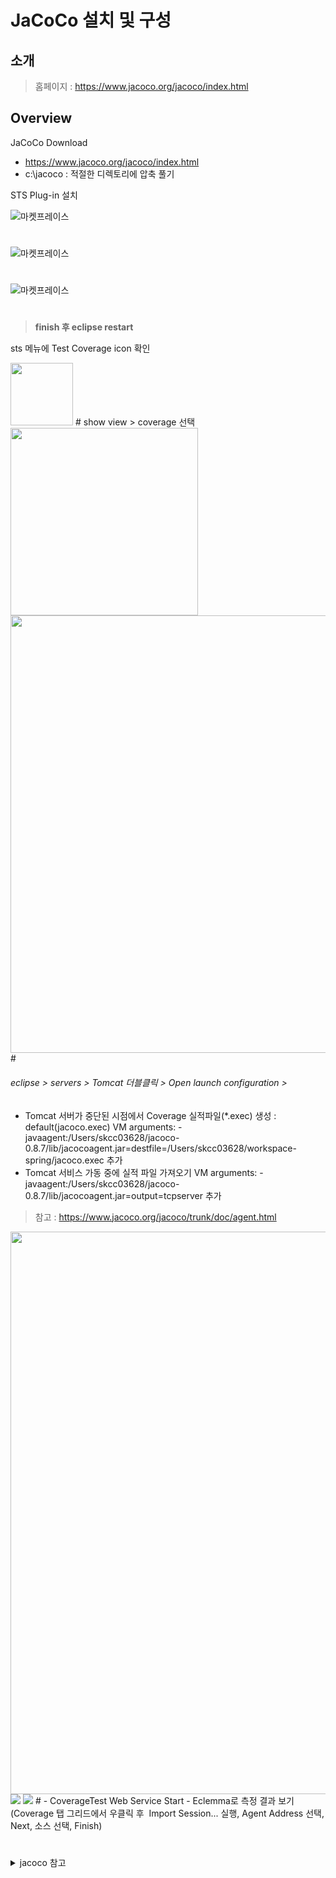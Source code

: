 # JaCoCo 설치 및 구성

## 소개

> 홈페이지 : https://www.jacoco.org/jacoco/index.html

## Overview

JaCoCo Download
- https://www.jacoco.org/jacoco/index.html
- c:\jacoco  : 적절한 디렉토리에 압축 풀기

STS Plug-in 설치

![마켓프레이스](images/Eclipse_Marketplace.png)  
#
![마켓프레이스](images/Eclipse_Marketplace2.png)
#
![마켓프레이스](images/Eclipse_Marketplace3.png)
#
>**finish 후 eclipse restart**

sts 메뉴에 Test Coverage icon 확인

<img src="images/STS_jacoco_icon.png" width="100">
#
show view > coverage 선택
<img src="images/Show_View.png" width="300">

<img src="images/Coverage_View.png" width="700">
#


###### eclipse > servers > Tomcat 더블클릭 > Open launch configuration >

* Tomcat 서버가 중단된 시점에서 Coverage 실적파일(*.exec) 생성 : default(jacoco.exec)
VM arguments: -javaagent:/Users/skcc03628/jacoco-0.8.7/lib/jacocoagent.jar=destfile=/Users/skcc03628/workspace-spring/jacoco.exec 추가
* Tomcat 서비스 가동 중에 실적 파일 가져오기
VM arguments: -javaagent:/Users/skcc03628/jacoco-0.8.7/lib/jacocoagent.jar=output=tcpserver 추가

> 참고 : https://www.jacoco.org/jacoco/trunk/doc/agent.html

<img src="images/launch_configuration.png" width=900>


<img src="images/Coverage_Configuration.png">


<img src="images/Coverage_Configuration2.png">
#
- CoverageTest Web Service Start
- Eclemma로 측정 결과 보기(Coverage 탭 그리드에서 우클릭 후  Import Session... 실행, Agent Address 선택, Next, 소스 선택, Finish)

#
<details markdown="1">
<summary>jacoco 참고</summary>

- WAS VM Argument 설정

```bash
###  WAS VM Argumet 설정 스크립트

(windows)
-javaagent:c:\jacoco\lib\jacocoagent.jar=output=tcpserver
-javaagent:c:\jacoco\lib\jacocoagent.jar=output=tcpserver,address=172.xx.xx.xx

(Mac/Linux)
-javaagent:/Users/skcc03628/jacoco-0.8.7/lib/jacocoagent.jar=output=tcpserver


###  CLI Command 참고 ####################고#########################################################

java -jar c:\jacoco\lib\jacococli.jar dump --address 127.0.0.1 --port 6300 --destfile c:\jacoco\dump01.exec

java -jar c:\jacoco\lib\jacococli.jar dump --address 127.0.0.1 --port 6300 --destfile c:\jacoco\dump02.exec


java -jar c:\jacoco\lib\jacococli.jar merge c:\jacoco\dump01.exec c:\jacoco\dump02.exec --destfile c:\jacoco\merge.exec

java -jar c:\jacoco\lib\jacococli.jar merge c:\jacoco\dump0*.exec --destfile c:\jacoco\merge.exec


java -jar c:\jacoco\lib\jacococli.jar report c:\jacoco\merge.exec --encoding UTF-8 --html c:\jacoco\CoverageTestReport --name report --classfiles C:\sts_workspace\CoverageTest\build\classes --sourcefiles C:\sts_workspace\CoverageTest\src

java -jar c:\jacoco\lib\jacococli.jar report c:\jacoco\merge.exec --encoding UTF-8 --xml c:\jacoco\CoverageTestReport.xml --name report --classfiles C:\sts_workspace\CoverageTest\build\classes --sourcefiles C:\sts_workspace\CoverageTest\src


java -jar c:\jacoco\lib\jacococli.jar execinfo c:\jacoco\dump01.exec > c:\jacoco\dump01.txt

java -jar c:\jacoco\lib\jacococli.jar execinfo c:\jacoco\dump02.exec > c:\jacoco\dump02.txt
```

</details>
